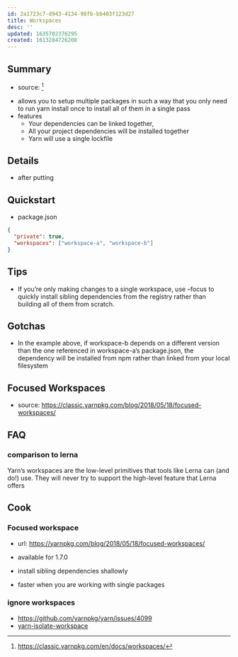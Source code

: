 ```yaml
---
id: 2a1723c7-d943-4134-98fb-bb403f123d27
title: Workspaces
desc: ''
updated: 1635702376295
created: 1613284726208
---
```


## Summary
- source: [^1]
<!-- -->
- allows you to setup multiple packages in such a way that you only need to run yarn install once to install all of them in a single pass
- features
    - Your dependencies can be linked together,
    - All your project dependencies will be installed together
    - Yarn will use a single lockfile 

## Details
- after putting

## Quickstart

- package.json

```json
{
  "private": true,
  "workspaces": ["workspace-a", "workspace-b"]
}
```

## Tips
- If you’re only making changes to a single workspace, use –focus to quickly install sibling dependencies from the registry rather than building all of them from scratch.

## Gotchas
- In the example above, if workspace-b depends on a different version than the one referenced in workspace-a’s package.json, the dependency will be installed from npm rather than linked from your local filesystem


## Focused Workspaces
- source: https://classic.yarnpkg.com/blog/2018/05/18/focused-workspaces/

## FAQ

### comparison to lerna
Yarn’s workspaces are the low-level primitives that tools like Lerna can (and do!) use. They will never try to support the high-level feature that Lerna offers


## Cook

### Focused workspace
- url: https://yarnpkg.com/blog/2018/05/18/focused-workspaces/

- available for 1.7.0
- install sibling dependencies shallowly
- faster when you are working with single packages

[^1]: https://classic.yarnpkg.com/en/docs/workspaces/

### ignore workspaces
- https://github.com/yarnpkg/yarn/issues/4099
- [yarn-isolate-workspace](https://www.npmjs.com/package/yarn-isolate-workspace)
